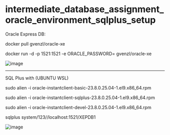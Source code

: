 # intermediate_database_assignment_oracle_environment_sqlplus_setup

Oracle Express DB:

docker pull gvenzl/oracle-xe

docker run -d -p 1521:1521 -e ORACLE_PASSWORD=<your password> gvenzl/oracle-xe

![image](https://github.com/user-attachments/assets/fe529db2-b120-4fa0-b0bc-84c9a441e85b)

______________________________________________________________________________________________________________________________________________


SQL Plus with (UBUNTU WSL)

sudo alien -i oracle-instantclient-basic-23.8.0.25.04-1.el9.x86_64.rpm

 sudo alien -i oracle-instantclient-sqlplus-23.8.0.25.04-1.el9.x86_64.rpm

 sudo alien -i oracle-instantclient-devel-23.8.0.25.04-1.el9.x86_64.rpm
 
sqlplus system/123//localhost:1521/XEPDB1

![image](https://github.com/user-attachments/assets/c6dd91da-74a3-44ff-a0c0-a509a89ff96f)
